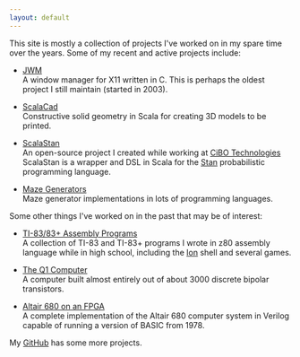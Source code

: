 ```yaml
---
layout: default
---
```


This site is mostly a collection of projects I've worked on in my spare
time over the years. Some of my recent and active projects include:

- [JWM](projects/jwm/)<br>
  A window manager for X11 written in C.
  This is perhaps the oldest project I still maintain (started in 2003).

- [ScalaCad](https://github.com/joewing/ScalaCad)<br>
   Constructive solid geometry in Scala for creating 3D models
   to be printed.

- [ScalaStan](https://github.com/cibotech/ScalaStan)<br>
   An open-source project I created while working at
   [CiBO Technologies](http://www.cibotechnologies.com/)
   ScalaStan is a wrapper and DSL in Scala for the
   [Stan](http://mc-stan.org/) probabilistic programming language.

- [Maze Generators](projects/maze/)<br>
  Maze generator implementations in lots of programming languages.

Some other things I've worked on in the past that may be of interest:

- [TI-83/83+ Assembly Programs](projects/ti83/)<br>
  A collection of TI-83 and TI-83+ programs I wrote in z80 assembly
  language while in high school, including the
  [Ion](projects/ti83/ion/) shell and several games.

- [The Q1 Computer](projects/q1/)<br>
   A computer built almost entirely out of about 3000
   discrete bipolar transistors.

- [Altair 680 on an FPGA](projects/altair680/)<br>
   A complete implementation of the Altair 680 computer system in Verilog
   capable of running a version of BASIC from 1978.

My [GitHub](https://github.com/joewing) has some more projects.

